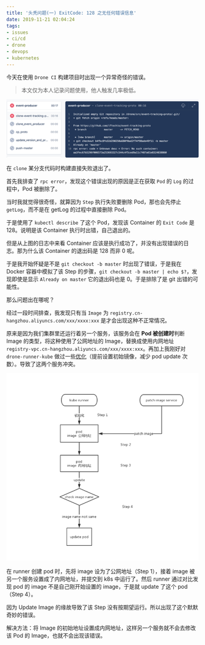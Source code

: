 ```yaml
---
title: '头秃问题(一) ExitCode: 128 之无任何错误信息'
date: 2019-11-21 02:04:24
tags:
- issues
- ci/cd
- drone
- devops
- kubernetes
---
```


今天在使用 `Drone CI` 构建项目时出现一个异常奇怪的错误。

> 本文仅为本人记录问题使用，他人触发几率极低。

![error](/images/exitcode-128/drone-error.png)

在 `clone` 某分支代码时构建直接失败退出了。

首先我排查了 `rpc error`，发现这个错误出现的原因是正在获取 `Pod` 的 `Log` 的过程中，Pod 被删除了。

当时我就觉得很奇怪，就算因为 `Step` 执行失败要删除 Pod，那也会先停止 `getLog`，而不是在 getLog 的过程中直接删除 Pod。

于是使用了 `kubectl describe` 了这个 Pod，发现该 Container 的 `Exit Code` 是 128。说明是该 Container 执行时出错，自己退出的。

但是从上图的日志中来看 Container 应该是执行成功了，并没有出现错误的日志。那为什么该 Container 的退出码是 128 而非 0 呢。

于是我开始怀疑是不是 `git checkout -b master` 时出现了错误，于是我在 Docker 容器中模拟了该 Step 的步骤，`git checkout -b master | echo $?`，发现即使是显示 `Already on master` 它的退出码也是 0。于是排除了是 git 出错的可能性。

那么问题出在哪呢？

经过一段时间排查，我发现只有当 `Image` 为 `registry.cn-hangzhou.aliyuncs.com/xxx/xxxx:xxx` 是才会出现这种不正常情况。

原来是因为我们集群里还运行着另一个服务，该服务会在 **Pod 被创建时**判断 Image 的类型，将这种使用了公网地址的 Image，替换成使用内网地址 `registry-vpc.cn-hangzhou.aliyuncs.com/xxx/xxxx:xxx`。再加上我刚好对 `drone-runner-kube` 做过一些[优化](https://github.com/domgoer/drone-runner-kube/commit/d2b8fd19b69206ece37e00754b3d1b92fb58ad11)（提前设置初始镜像，减少 pod update 次数）。导致了这两个服务冲突。

![steps](/images/exitcode-128/steps.jpg)

在 runner 创建 pod 时，先将 image 设为了公网地址（Step 1），接着 image 被另一个服务设置成了内网地址，并提交到 k8s 中运行了。然后 runner 通过对比发现 pod 的 image 不是自己刚开始设置的 image，于是就 update 了这个 pod（Step 4）。

因为 Update Image 的缘故导致了该 Step 没有按期望运行。所以出现了这个默默奇妙的错误。

解决方法：将 Image 的初始地址设置成内网地址，这样另一个服务就不会去修改该 Pod 的 Image，也就不会出现该错误。
